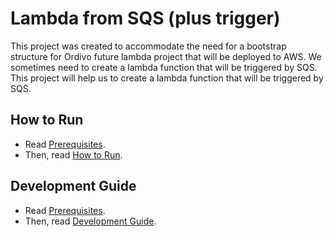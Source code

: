 # Lambda from SQS (plus trigger)

This project was created to accommodate the need for a bootstrap structure for Ordivo future lambda project that will be deployed to AWS. We sometimes need to create a lambda function that will be triggered by SQS. This project will help us to create a lambda function that will be triggered by SQS.

## How to Run

- Read [Prerequisites](docs/PREREQUISITES.md).
- Then, read [How to Run](docs/HOW_TO_RUN.md).

## Development Guide

- Read [Prerequisites](docs/PREREQUISITES.md).
- Then, read [Development Guide](docs/DEVELOPMENT_GUIDE.md).

